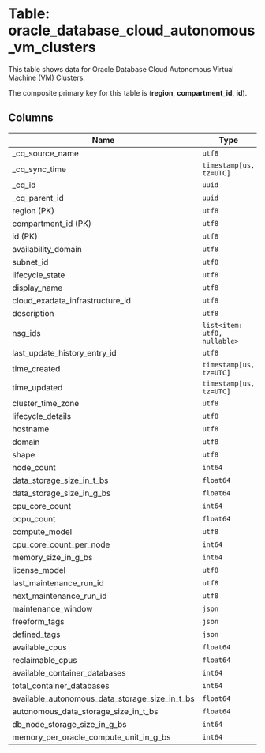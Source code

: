 # Table: oracle_database_cloud_autonomous_vm_clusters

This table shows data for Oracle Database Cloud Autonomous Virtual Machine (VM) Clusters.

The composite primary key for this table is (**region**, **compartment_id**, **id**).

## Columns

| Name          | Type          |
| ------------- | ------------- |
|_cq_source_name|`utf8`|
|_cq_sync_time|`timestamp[us, tz=UTC]`|
|_cq_id|`uuid`|
|_cq_parent_id|`uuid`|
|region (PK)|`utf8`|
|compartment_id (PK)|`utf8`|
|id (PK)|`utf8`|
|availability_domain|`utf8`|
|subnet_id|`utf8`|
|lifecycle_state|`utf8`|
|display_name|`utf8`|
|cloud_exadata_infrastructure_id|`utf8`|
|description|`utf8`|
|nsg_ids|`list<item: utf8, nullable>`|
|last_update_history_entry_id|`utf8`|
|time_created|`timestamp[us, tz=UTC]`|
|time_updated|`timestamp[us, tz=UTC]`|
|cluster_time_zone|`utf8`|
|lifecycle_details|`utf8`|
|hostname|`utf8`|
|domain|`utf8`|
|shape|`utf8`|
|node_count|`int64`|
|data_storage_size_in_t_bs|`float64`|
|data_storage_size_in_g_bs|`float64`|
|cpu_core_count|`int64`|
|ocpu_count|`float64`|
|compute_model|`utf8`|
|cpu_core_count_per_node|`int64`|
|memory_size_in_g_bs|`int64`|
|license_model|`utf8`|
|last_maintenance_run_id|`utf8`|
|next_maintenance_run_id|`utf8`|
|maintenance_window|`json`|
|freeform_tags|`json`|
|defined_tags|`json`|
|available_cpus|`float64`|
|reclaimable_cpus|`float64`|
|available_container_databases|`int64`|
|total_container_databases|`int64`|
|available_autonomous_data_storage_size_in_t_bs|`float64`|
|autonomous_data_storage_size_in_t_bs|`float64`|
|db_node_storage_size_in_g_bs|`int64`|
|memory_per_oracle_compute_unit_in_g_bs|`int64`|